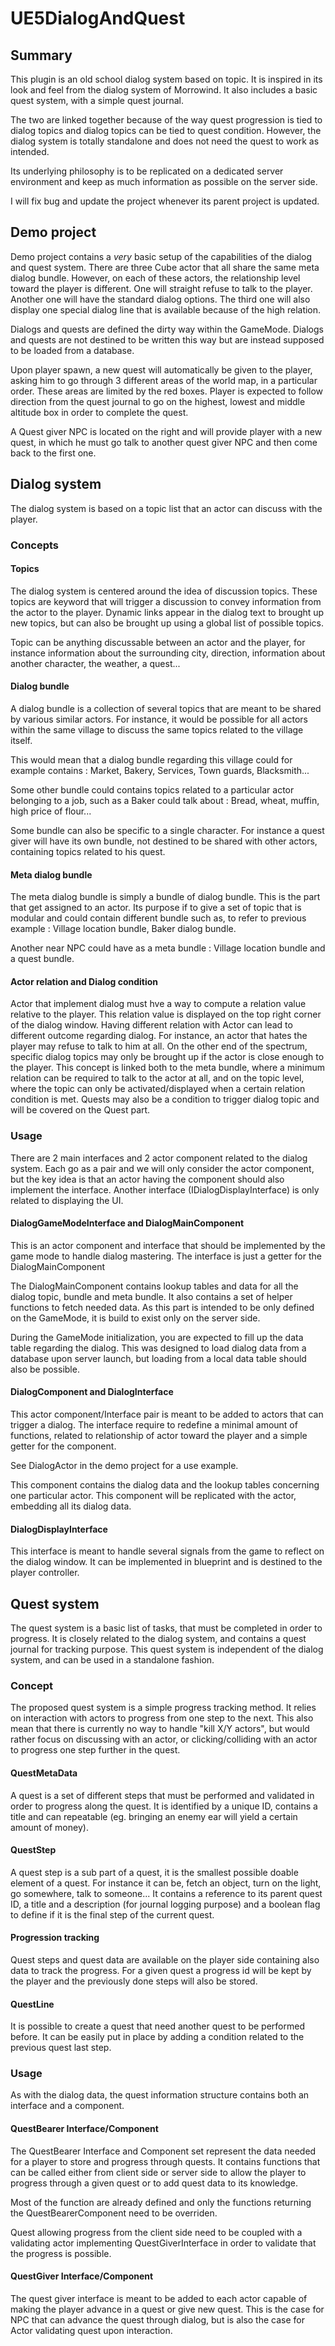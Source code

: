 # UE5DialogAndQuest

## Summary

This plugin is an old school dialog system based on topic. It is inspired in its look and feel from the dialog system of Morrowind.
It also includes a basic quest system, with a simple quest journal.

The two are linked together because of the way quest progression is tied to dialog topics and dialog topics can be tied to quest condition.
However, the dialog system is totally standalone and does not need the quest to work as intended.

Its underlying philosophy is to be replicated on a dedicated server environment and keep as much information as possible on the server side.

I will fix bug and update the project whenever its parent project is updated.

## Demo project

Demo project contains a *very* basic setup of the capabilities of the dialog and quest system.
There are three Cube actor that all share the same meta dialog bundle. However, on each of these actors, the relationship level toward the player is different.
One will straight refuse to talk to the player. Another one will have the standard dialog options. The third one will also display one special dialog line that is available because of the high relation.

Dialogs and quests are defined the dirty way within the GameMode. Dialogs and quests are not destined to be written this way but are instead supposed to be loaded from a database.

Upon player spawn, a new quest will automatically be given to the player, asking him to go through 3 different areas of the world map, in a particular order. These areas are limited by the red boxes.
Player is expected to follow direction from the quest journal to go on the highest, lowest and middle altitude box in order to complete the quest.

A Quest giver NPC is located on the right and will provide player with a new quest, in which he must go talk to another quest giver NPC and then come back to the first one.

## Dialog system

The dialog system is based on a topic list that an actor can discuss with the player.

### Concepts

#### Topics
The dialog system is centered around the idea of discussion topics. These topics are keyword that will trigger a discussion to convey information from the actor to the player.
Dynamic links appear in the dialog text to brought up new topics, but can also be brought up using a global list of possible topics.

Topic can be anything discussable between an actor and the player, for instance information about the surrounding city, direction, information about another character, the weather, a quest...

#### Dialog bundle

A dialog bundle is a collection of several topics that are meant to be shared by various similar actors.
For instance, it would be possible for all actors within the same village to discuss the same topics related to the village itself.

This would mean that a dialog bundle regarding this village could for example contains : Market, Bakery, Services, Town guards, Blacksmith...

Some other bundle could contains topics related to a particular actor belonging to a job, such as a Baker could talk about : Bread, wheat, muffin, high price of flour...

Some bundle can also be specific to a single character. For instance a quest giver will have its own bundle, not destined to be shared with other actors, containing topics related to his quest.

#### Meta dialog bundle

The meta dialog bundle is simply a bundle of dialog bundle.
This is the part that get assigned to an actor. Its purpose if to give a set of topic that is modular and could contain different bundle such as, to refer to previous example :
Village location bundle, Baker dialog bundle.

Another near NPC could have as a meta bundle : Village location bundle and a quest bundle.

#### Actor relation and Dialog condition

Actor that implement dialog must hve a way to compute a relation value relative to the player. This relation value is displayed on the top right corner of the dialog window.
Having different relation with Actor can lead to different outcome regarding dialog.
For instance, an actor that hates the player may refuse to talk to him at all. On the other end of the spectrum, specific dialog topics may only be brought up if the actor is close enough to the player.
This concept is linked both to the meta bundle, where a minimum relation can be required to talk to the actor at all, and on the topic level, where the topic can only be activated/displayed when a certain relation condition is met.
Quests may also be a condition to trigger dialog topic and will be covered on the Quest part.

### Usage

There are 2 main interfaces and 2 actor component related to the dialog system.
Each go as a pair and we will only consider the actor component, but the key idea is that an actor having the component should also implement the interface.
Another interface (IDialogDisplayInterface) is only related to displaying the UI.

#### DialogGameModeInterface and DialogMainComponent

This is an actor component and interface that should be implemented by the game mode to handle dialog mastering.
The interface is just a getter for the DialogMainComponent

The DialogMainComponent contains lookup tables and data for all the dialog topic, bundle and meta bundle. It also contains a set of helper functions to fetch needed data.
As this part is intended to be only defined on the GameMode, it is build to exist only on the server side.

During the GameMode initialization, you are expected to fill up the data table regarding the dialog.
This was designed to load dialog data from a database upon server launch, but loading from a local data table should also be possible.

#### DialogComponent and DialogInterface

This actor component/Interface pair is meant to be added to actors that can trigger a dialog.
The interface require to redefine a minimal amount of functions, related to relationship of actor toward the player and a simple getter for the component.

See DialogActor in the demo project for a use example.

This component contains the dialog data and the lookup tables concerning one particular actor. This component will be replicated with the actor, embedding all its dialog data.

#### DialogDisplayInterface

This interface is meant to handle several signals from the game to reflect on the dialog window.
It can be implemented in blueprint and is destined to the player controller.

## Quest system

The quest system is a basic list of tasks, that must be completed in order to progress. It is closely related to the dialog system, and contains a quest journal for tracking purpose.
This quest system is independent of the dialog system, and can be used in a standalone fashion.

### Concept

The proposed quest system is a simple progress tracking method. It relies on interaction with actors to progress from one step to the next.
This also mean that there is currently no way to handle "kill X/Y actors", but would rather focus on discussing with an actor, or clicking/colliding with an actor to progress one step further in the quest.

#### QuestMetaData
A quest is a set of different steps that must be performed and validated in order to progress along the quest.
It is identified by a unique ID, contains a title and can repeatable (eg. bringing an enemy ear will yield a certain amount of money).

#### QuestStep

A quest step is a sub part of a quest, it is the smallest possible doable element of a quest.
For instance it can be, fetch an object, turn on the light, go somewhere, talk to someone...
It contains a reference to its parent quest ID, a title and a description (for journal logging purpose) and a boolean flag to define if it is the final step of the current quest.

#### Progression tracking

Quest steps and quest data are available on the player side containing also data to track the progress.
For a given quest a progress id will be kept by the player and the previously done steps will also be stored.

#### QuestLine

It is possible to create a quest that need another quest to be performed before. It can be easily put in place by adding a condition related to the previous quest last step.

### Usage
As with the dialog data, the quest information structure contains both an interface and a component.

#### QuestBearer Interface/Component

The QuestBearer Interface and Component set represent the data needed for a player to store and progress through quests.
It contains functions that can be called either from client side or server side to allow the player to progress through a given quest or to add quest data to its knowledge.

Most of the function are already defined and only the functions returning the QuestBearerComponent need to be overriden.

Quest allowing progress from the client side need to be coupled with a validating actor implementing QuestGiverInterface in order to validate that the progress is possible.

#### QuestGiver Interface/Component

The quest giver interface is meant to be added to each actor capable of making the player advance in a quest or give new quest.
This is the case for NPC that can advance the quest through dialog, but is also the case for Actor validating quest upon interaction.
